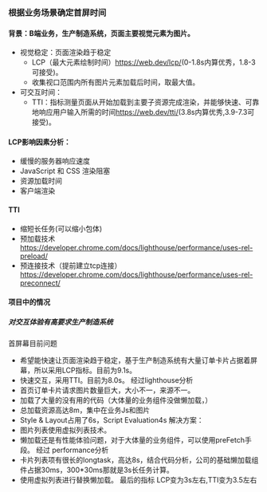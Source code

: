 ### 根据业务场景确定首屏时间
#### 背景：B端业务，生产制造系统，页面主要视觉元素为图片。
 + 视觉稳定：页面渲染趋于稳定
   - LCP（最大元素绘制时间）<https://web.dev/lcp/>(0-1.8s内算优秀，1.8-3可接受)。
   - 收集视口范围内所有图片元素加载后时间，取最大值。
 + 可交互时间：
   - TTI：指标测量页面从开始加载到主要子资源完成渲染，并能够快速、可靠地响应用户输入所需的时间<https://web.dev/tti/>(3.8s内算优秀,3.9-7.3可接受)。

#### LCP影响因素分析：
  + 缓慢的服务器响应速度
  + JavaScript 和 CSS 渲染阻塞
  + 资源加载时间
  + 客户端渲染
#### TTI
  + 缩短长任务(可以缩小包体)
  + 预加载技术<https://developer.chrome.com/docs/lighthouse/performance/uses-rel-preload/>
  + 预连接技术（提前建立tcp连接）<https://developer.chrome.com/docs/lighthouse/performance/uses-rel-preconnect/>

#### 项目中的情况
##### 对交互体验有高要求生产制造系统
首屏幕目前问题
  + 希望能快速让页面渲染趋于稳定，基于生产制造系统有大量订单卡片占据着屏幕，所以采用LCP指标。目前为9.1s。
  + 快速交互，采用TTI。目前为8.0s。
经过lighthouse分析
  + 首页订单卡片请求图片数量巨大，大小不一，来源不一。
  + 加载了大量的没有用的代码（大体量的业务组件没做懒加载，）
  + 总加载资源高达8m，集中在业务Js和图片
  + Style & Layout占用了6s，Script Evaluation4s
解决方案：
  + 图片列表使用虚拟列表技术。
  + 懒加载还是有性能体验问题，对于大体量的业务组件，可以使用preFetch手段。
经过 performance分析
  + 卡片列表项有很长的longtask，高达8s，结合代码分析，公司的基础懒加载组件占据30ms，300*30ms那就是3s长任务计算。
  + 使用虚拟列表进行替换懒加载。
最后的指标 LCP变为3s左右,TTI变为3.5左右